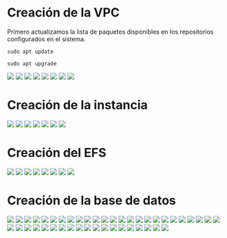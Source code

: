 # Creación de la VPC

Primero actualizamos la lista de paquetes disponibles en los repositorios configurados en el sistema.

```
sudo apt update
```

```
sudo apt upgrade
```

![](/Tema2/img2/Screenshot_1.png)
![](/Tema2/img2/Screenshot_2.png)
![](/Tema2/img2/Screenshot_3.png)
![](/Tema2/img2/Screenshot_4.png)
![](/Tema2/img2/Screenshot_5.png)
![](/Tema2/img2/Screenshot_6.png)
![](/Tema2/img2/Screenshot_7.png)
![](/Tema2/img2/Screenshot_8.png)

# Creación de la instancia

![](/Tema2/img2/Screenshot_9.png)
![](/Tema2/img2/Screenshot_10.png)
![](/Tema2/img2/Screenshot_11.png)
![](/Tema2/img2/Screenshot_12.png)
![](/Tema2/img2/Screenshot_13.png)
![](/Tema2/img2/Screenshot_14.png)
![](/Tema2/img2/Screenshot_15.png)

# Creación del EFS

![](/Tema2/img2/Screenshot_26.png)
![](/Tema2/img2/Screenshot_27.png)
![](/Tema2/img2/Screenshot_28.png)
![](/Tema2/img2/Screenshot_29.png)
![](/Tema2/img2/Screenshot_30.png)
![](/Tema2/img2/Screenshot_31.png)
![](/Tema2/img2/Screenshot_35.png)
![](/Tema2/img2/Screenshot_41.png)

# Creación de la base de datos

![](/Tema2/img2/Screenshot_42.png)
![](/Tema2/img2/Screenshot_43.png)
![](/Tema2/img2/Screenshot_44.png)
![](/Tema2/img2/Screenshot_55.png)
![](/Tema2/img2/Screenshot_56.png)
![](/Tema2/img2/Screenshot_57.png)
![](/Tema2/img2/Screenshot_58.png)
![](/Tema2/img2/Screenshot_59.png)
![](/Tema2/img2/Screenshot_60.png)
![](/Tema2/img2/Screenshot_61.png)
![](/Tema2/img2/Screenshot_62.png)
![](/Tema2/img2/Screenshot_63.png)
![](/Tema2/img2/Screenshot_64.png)
![](/Tema2/img2/Screenshot_65.png)
![](/Tema2/img2/Screenshot_66.png)
![](/Tema2/img2/Screenshot_67.png)
![](/Tema2/img2/Screenshot_68.png)
![](/Tema2/img2/Screenshot_69.png)
![](/Tema2/img2/Screenshot_70.png)
![](/Tema2/img2/Screenshot_71.png)
![](/Tema2/img2/Screenshot_72.png)
![](/Tema2/img2/Screenshot_73.png)
![](/Tema2/img2/Screenshot_74.png)
![](/Tema2/img2/Screenshot_75.png)
![](/Tema2/img2/Screenshot_76.png)
![](/Tema2/img2/Screenshot_77.png)
![](/Tema2/img2/Screenshot_78.png)
![](/Tema2/img2/Screenshot_79.png)
![](/Tema2/img2/Screenshot_80.png)
![](/Tema2/img2/Screenshot_81.png)
![](/Tema2/img2/Screenshot_82.png)
![](/Tema2/img2/Screenshot_83.png)
![](/Tema2/img2/Screenshot_84.png)
![](/Tema2/img2/Screenshot_85.png)
![](/Tema2/img2/Screenshot_86.png)
![](/Tema2/img2/Screenshot_87.png)
![](/Tema2/img2/Screenshot_88.png)
![](/Tema2/img2/Screenshot_89.png)
![](/Tema2/img2/Screenshot_90.png)
![](/Tema2/img2/Screenshot_91.png)
![](/Tema2/img2/Screenshot_92.png)
![](/Tema2/img2/Screenshot_92_1.png)
![](/Tema2/img2/Screenshot_93.png)
![](/Tema2/img2/Screenshot_94.png)
